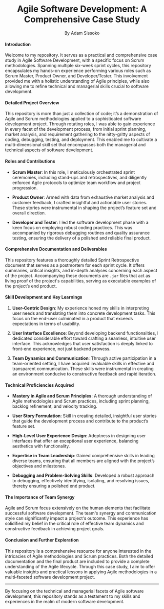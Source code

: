 
<h1 align="center">Agile Software Development: A Comprehensive Case Study</h1>
<p align="center">By Adam Sissoko</p>

#### Introduction

Welcome to my repository. It serves as a practical and comprehensive case study in Agile Software Development, with a specific focus on Scrum methodologies. Spanning multiple six-week sprint cycles, this repository encapsulates my hands-on experience performing various roles such as Scrum Master, Product Owner, and Developer/Tester. This involvement provided me with a holistic understanding of Agile principles, while also allowing me to refine technical and managerial skills crucial to software development.

#### Detailed Project Overview

This repository is more than just a collection of code; it’s a demonstration of Agile and Scrum methodologies applied to a sophisticated software development project. Through rotating roles, I was able to gain experience in every facet of the development process, from initial sprint planning, market analysis, and requirement gathering to the nitty-gritty aspects of coding, debugging, testing, and deployment. This enabled me to cultivate a multi-dimensional skill set that encompasses both the managerial and technical aspects of software development.

#### Roles and Contributions

- **Scrum Master**: In this role, I meticulously orchestrated sprint ceremonies, including stand-ups and retrospectives, and diligently enforced Agile protocols to optimize team workflow and project progression.
  
- **Product Owner**: Armed with data from exhaustive market analysis and customer feedback, I crafted insightful and actionable user stories. These stories were instrumental in shaping the project’s feature set and overall direction.

- **Developer and Tester**: I led the software development phase with a keen focus on employing robust coding practices. This was accompanied by rigorous debugging routines and quality assurance testing, ensuring the delivery of a polished and reliable final product.

#### Comprehensive Documentation and Deliverables

This repository features a thoroughly detailed Sprint Retrospective document that serves as a postmortem for each sprint cycle. It offers summaries, critical insights, and in-depth analyses concerning each aspect of the project. Accompanying these documents are `.jar` files that act as living proof of the project's capabilities, serving as executable examples of the project’s end product.

#### Skill Development and Key Learnings

1. **User-Centric Design**: My experience honed my skills in interpreting user needs and translating them into concrete development tasks. This focus on the end-user culminated in a product that exceeds expectations in terms of usability.

2. **User Interface Excellence**: Beyond developing backend functionalities, I dedicated considerable effort toward crafting a seamless, intuitive user interface. This acknowledges that user satisfaction is deeply linked to front-end experience, not just backend prowess.

3. **Team Dynamics and Communication**: Through active participation in a team-oriented setting, I have acquired invaluable skills in effective and transparent communication. These skills were instrumental in creating an environment conducive to constructive feedback and rapid iteration.

#### Technical Proficiencies Acquired

- **Mastery in Agile and Scrum Principles**: A thorough understanding of Agile methodologies and Scrum practices, including sprint planning, backlog refinement, and velocity tracking.
  
- **User Story Formulation**: Skill in creating detailed, insightful user stories that guide the development process and contribute to the product’s feature set.

- **High-Level User Experience Design**: Adeptness in designing user interfaces that offer an exceptional user experience, balancing aesthetics with functionality.

- **Expertise in Team Leadership**: Gained comprehensive skills in leading diverse teams, ensuring that all members are aligned with the project’s objectives and milestones.

- **Debugging and Problem-Solving Skills**: Developed a robust approach to debugging, effectively identifying, isolating, and resolving issues, thereby ensuring a polished end product.

#### The Importance of Team Synergy

Agile and Scrum focus extensively on the human elements that facilitate successful software development. The team's synergy and communication style can significantly impact a project's outcome. This experience has solidified my belief in the critical role of effective team dynamics and constructive feedback in achieving project goals.

#### Conclusion and Further Exploration

This repository is a comprehensive resource for anyone interested in the intricacies of Agile methodologies and Scrum practices. Both the detailed documentation and the final product are included to provide a complete understanding of the Agile lifecycle. Through this case study, I aim to offer valuable insights and practical lessons in applying Agile methodologies in a multi-faceted software development project.

---

By focusing on the technical and managerial facets of Agile software development, this repository stands as a testament to my skills and experiences in the realm of modern software development.